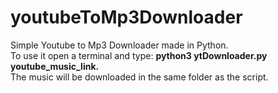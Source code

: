 # youtubeToMp3Downloader

Simple Youtube to Mp3 Downloader made in Python.<br>
To use it open a terminal and type: <b>python3 ytDownloader.py youtube_music_link.</b> <br>
The music will be downloaded in the same folder as the script.
